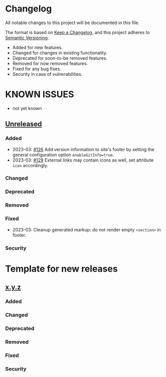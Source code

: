 # Changelog

All notable changes to this project will be documented in this file.

The format is based on [Keep a Changelog](https://keepachangelog.com/en/1.0.0/),
and this project adheres to [Semantic Versioning](https://semver.org/spec/v2.0.0.html).

* Added for new features.
* Changed for changes in existing functionality.
* Deprecated for soon-to-be removed features.
* Removed for now removed features.
* Fixed for any bug fixes.
* Security in case of vulnerabilities.

# KNOWN ISSUES
* not yet known

## [Unreleased](https://github.com/zjedi/hugo-scroll/compare/v1.0.0...HEAD)

### Added
* 2023-03: [#126](https://github.com/zjedi/hugo-scroll/issues/126) Add version information to site's footer by setting the general configuration option `enableGitInfo=true`.
* 2023-03: [#129](https://github.com/zjedi/hugo-scroll/pull/129) External links may contain icons as well, set attribute `icon` accordingly.

### Changed
### Deprecated
### Removed
### Fixed
* 2023-03: Cleanup generated markup: do not render empty `<section>` in footer.

### Security



# Template for new releases
## [x.y.z](https://github.com/zjedi/hugo-scroll/compare/v1.0.0...vx.y.z)

### Added
### Changed
### Deprecated
### Removed
### Fixed
### Security
